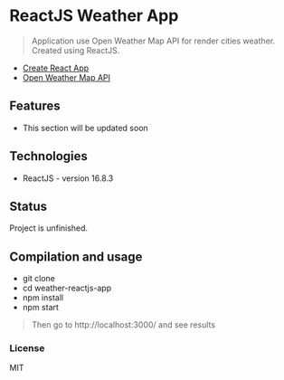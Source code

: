 # ReactJS Weather App

> Application use Open Weather Map API for render cities weather. Created using ReactJS.
- [Create React App](https://github.com/facebook/create-react-app)
- [Open Weather Map API](http://api.openweathermap.org)

## Features

- This section will be updated soon

## Technologies
* ReactJS - version 16.8.3

## Status
Project is unfinished.

## Compilation and usage

* git clone
* cd weather-reactjs-app
* npm install 
* npm start
> Then go to http://localhost:3000/ and see results

### License

MIT
